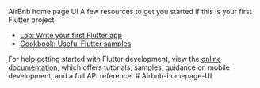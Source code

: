 AirBnb home page UI
A few resources to get you started if this is your first Flutter project:





- [Lab: Write your first Flutter app](https://docs.flutter.dev/get-started/codelab)
- [Cookbook: Useful Flutter samples](https://docs.flutter.dev/cookbook)

For help getting started with Flutter development, view the
[online documentation](https://docs.flutter.dev/), which offers tutorials,
samples, guidance on mobile development, and a full API reference.
#   A i r b n b - h o m e p a g e - U I 
 
 
